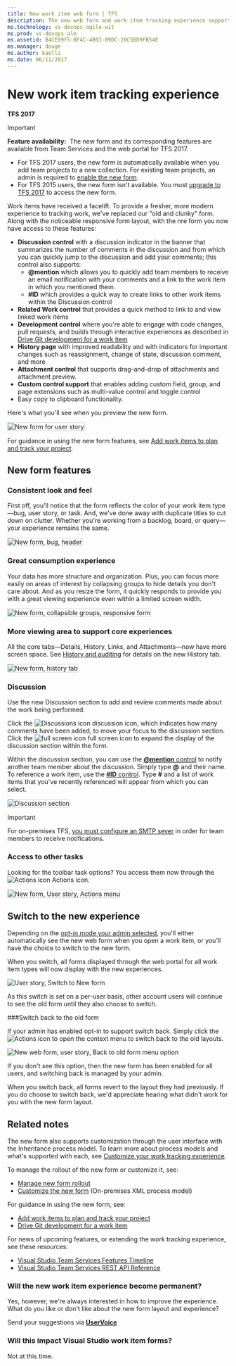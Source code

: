 ```yaml
---
title: New work item web form | TFS  
description: The new web form and work item tracking experience supports  more integrated and collaborative experiences
ms.technology: vs-devops-agile-wit
ms.prod: vs-devops-alm
ms.assetid: B4CE99F5-BF4C-4B93-89DC-20C5BD9FB54E  
ms.manager: douge
ms.author: kaelli
ms.date: 06/11/2017
---
```


# New work item tracking experience

**TFS 2017**  

> [!IMPORTANT]  
> **Feature availability:**&#160;&#160;The new form and its corresponding features are available from Team Services and the web portal for TFS 2017.<br/> 
> - For TFS 2017 users, the new form is automatically available when you add team projects to a new collection. For existing team projects, an admin is required to [enable the new form](../customize/manage-new-form-rollout.md).<br/>
> - For TFS 2015 users, the new form isn't available. You must [upgrade to TFS 2017](https://www.visualstudio.com/downloads/#team-foundation-server-2017) to access the new form.  

Work items have received a facelift. To provide a fresher, more modern experience to tracking work, we've replaced our "old and clunky" form. Along with the noticeable responsive form layout, with the nre form you now have access to these features:

- **Discussion control** with a discussion indicator in the banner that summarizes the number of comments in the discussion and from which you can quickly jump to the discussion and add your comments; this control also supports:
	- **@mention** which allows you to quickly add team members to receive an email notification with your comments and a link to the work item in which you mentioned them.
	- **#ID** which provides a quick way to create links to other work items within the Discussion control 
- **Related Work control** that provides a quick method to link to and view linked work items 
- **Development control** where you're able to engage with code changes, pull requests, and builds through interactive experiences as described in [Drive Git development for a work item](../backlogs/connect-work-items-to-git-dev-ops.md)
- **History page** with improved readability and with indicators for important changes such as reassignment, change of state, discussion comment, and more 
- **Attachment control** that supports drag-and-drop of attachments and attachment preview.
- **Custom control support** that enables adding custom field, group, and page extensions such as multi-value control and toggle control
- Easy copy to clipboard functionality. 

Here's what you'll see when you preview the new form.  

<img src="../_shared/_img/new-form-user-story-3-col.png" alt="New form for user story" style="border: 1px solid #CCCCCC;" />

For guidance in using the new form features, see [Add work items to plan and track your project](../backlogs/add-work-items.md).   

## New form features  

### Consistent look and feel  

First off, you'll notice that the form reflects the color of your work item type&mdash;bug, user story, or task. And, we've done away with duplicate titles to cut down on clutter. Whether you're working from a backlog, board, or query&mdash;your experience remains the same.  

<img src="../_shared/_img/new-form-bug-header.png" alt="New form, bug, header" style="border: 1px solid #CCCCCC;" />

### Great consumption experience  
 
Your data has more structure and organization. Plus, you can focus more easily on areas of interest by collapsing groups to hide details you don't care about. And as you resize the form, it quickly responds to provide you with a great viewing experience even within a limited screen width.  
 
<img src="../_shared/_img/new-form-exp-resized-user-story-form.png" alt="New form, collapsible groups, responsive form" style="border: 1px solid #CCCCCC;" />


### More viewing area to support core experiences  
 
All the core tabs&mdash;Details, History, Links, and Attachments&mdash;now have more screen space. See [History and auditing](../track/history-and-auditing.md) for details on the new History tab.

<img src="../backlogs/_img/add-work-item-history.png" alt="New form, history tab" style="border: 1px solid #CCCCCC;" />   

<a id="discussion">  </a>
### Discussion  

Use the new Discussion section to add and review comments made about the work being performed. 

Click the ![Discussions icon](../_img/icons/icon-discussions-wi.png) discussion icon, which indicates how many comments have been added, to move your focus to the discussion section.  Click the ![full screen icon](../_img/icons/fullscreen_icon.png) full screen icon to expand the display of the discussion section within the form.   

Within the discussion section, you can use the [**@mention** control](../../notifications/at-mentions.md) to notify another team member about the discussion. Simply type **@** and their name. To reference a work item, use the [**#ID** control](../../notifications/add-links-to-work-items.md). Type **#** and a list of work items that you've recently referenced will appear from which you can select.  

<img src="../backlogs/_img/add-work-items-discussion.png" alt="Discussion section" style="border: 1px solid #CCCCCC;" />  

> [!IMPORTANT]
> For on-premises TFS, [you must configure an SMTP sever](../../setup-admin/tfs/admin/setup-customize-alerts.md) in order for team members to receive notifications.     

### Access to other tasks

Looking for the toolbar task options? You access them now through the ![Actions icon](../_img/icons/actions-icon.png) Actions icon.  

<img src="../backlogs/_img/new-form-action-menu.png" alt="New form, User story, Actions menu" style="border: 1px solid #CCCCCC;" />  

<a id="switch-new">  </a> 
## Switch to the new experience  

Depending on the [opt-in mode your admin selected](../customize/manage-new-form-rollout.md#opt-in), you'll either automatically see the new web form when you open a work item, or you'll have the choice to switch to the new form.  

When you switch, all forms displayed through the web portal for all work item types will now display with the new experiences. 

![User story, Switch to New form](../customize/_img/m-new-form-try-switch.png)
 
As this switch is set on a per-user basis, other account users will continue to see the old form until they also choose to switch.  

<a id="switch-back">  </a> 
###Switch back to the old form 

If your admin has enabled opt-in to support switch back. Simply click the ![Actions icon](../_img/icons/actions-icon.png) to open the context menu to switch back to the old layouts.  

![New web form, user story, Back to old form menu option](../customize/_img/m-new-form-user-story-switch-to-old-form.png)

If you don't see this option, then the new form has been enabled for all users, and switching back is managed by your admin.  

When you switch back, all forms revert to the layout they had previously. If you do choose to switch back, we'd appreciate hearing what didn't work for you with the new form layout.   

## Related notes 

The new form also supports customization through the user interface with the Inheritance process model. To learn more about process models and what's supported with each, see [Customize your work tracking experience](../customize/customize-work.md). 

To manage the rollout of the new form or customize it, see:  
- [Manage new form rollout](../customize/manage-new-form-rollout.md)  
- [Customize the new form](../customize/customize-wit-form.md) (On-premises XML process model)

For guidance in using the new form, see:
- [Add work items to plan and track your project](../backlogs/add-work-items.md) 
- [Drive Git development for a work item](../backlogs/connect-work-items-to-git-dev-ops.md) 

For news of upcoming features, or extending the work tracking experience, see these resources:  
- [Visual Studio Team Services Features Timeline](https://www.visualstudio.com/articles/news/features-timeline)  
- [Visual Studio Team Services REST API Reference](https://visualstudio.com/integrate/api/overview)  


### Will the new work item experience become permanent?  

Yes, however, we're always interested in how to improve the experience. What do you like or don't like about the new form layout and experience?  

Send your suggestions via **[UserVoice](https://visualstudio.uservoice.com/forums/330519-team-services)**


### Will this impact Visual Studio work item forms?  

Not at this time.   